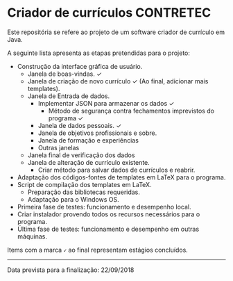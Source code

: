 # Criador de currículos CONTRETEC

Este repositória se refere ao projeto de um software criador de currículo em Java.


A seguinte lista apresenta as etapas pretendidas para o projeto:

* Construção da interface gráfica de usuário.
  - Janela de boas-vindas. &#10003;
  - Janela de criação de novo currículo &#10003; (Ao final, adicionar mais templates).
  - Janela de Entrada de dados.
    - Implementar JSON para armazenar os dados &#10003;
      - Método de segurança contra fechamentos imprevistos do programa &#10003;
    - Janela de dados pessoais. &#10003;
    - Janela de objetivos profissionais e sobre.
    - Janela de formação e experiências
    - Outras janelas
  - Janela final de verificação dos dados
  - Janela de alteração de currículo existente.
    - Criar método para salvar dados de currículos e reabrir. 
* Adaptação dos códigos-fontes de templates em LaTeX para o programa.
* Script de compilação dos templates em LaTeX.
  - Preparação das bibliotecas requeridas.
  - Adaptação para o Windows OS.
* Primeira fase de testes: funcionamento e desempenho local.
* Criar instalador provendo todos os recursos necessários para o programa.
* Última fase de testes: funcionamento e desempenho em outras máquinas.

Items com a marca <code>&#10003;</code> ao final representam estágios concluídos.

<hr />
Data prevista para a finalização: 22/09/2018
